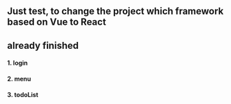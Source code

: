 ## Just test, to change the project which framework based on Vue to React

## already finished
#### 1. login
#### 2. menu
#### 3. todoList
#### 